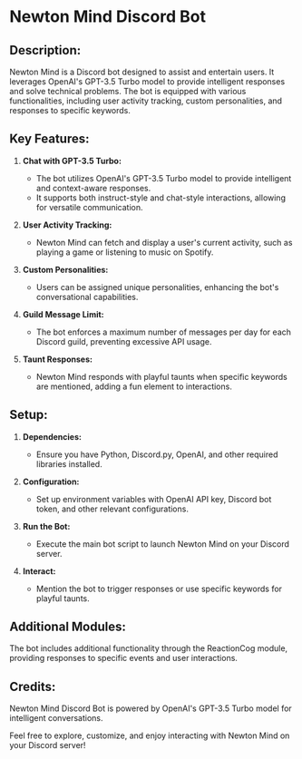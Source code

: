 # Newton Mind Discord Bot

## Description:
Newton Mind is a Discord bot designed to assist and entertain users. It leverages OpenAI's GPT-3.5 Turbo model to provide intelligent responses and solve technical problems. The bot is equipped with various functionalities, including user activity tracking, custom personalities, and responses to specific keywords.

## Key Features:

1. **Chat with GPT-3.5 Turbo:**
   - The bot utilizes OpenAI's GPT-3.5 Turbo model to provide intelligent and context-aware responses.
   - It supports both instruct-style and chat-style interactions, allowing for versatile communication.

2. **User Activity Tracking:**
   - Newton Mind can fetch and display a user's current activity, such as playing a game or listening to music on Spotify.

3. **Custom Personalities:**
   - Users can be assigned unique personalities, enhancing the bot's conversational capabilities.

4. **Guild Message Limit:**
   - The bot enforces a maximum number of messages per day for each Discord guild, preventing excessive API usage.

5. **Taunt Responses:**
   - Newton Mind responds with playful taunts when specific keywords are mentioned, adding a fun element to interactions.

## Setup:
1. **Dependencies:**
   - Ensure you have Python, Discord.py, OpenAI, and other required libraries installed.

2. **Configuration:**
   - Set up environment variables with OpenAI API key, Discord bot token, and other relevant configurations.

3. **Run the Bot:**
   - Execute the main bot script to launch Newton Mind on your Discord server.

4. **Interact:**
   - Mention the bot to trigger responses or use specific keywords for playful taunts.

## Additional Modules:
The bot includes additional functionality through the ReactionCog module, providing responses to specific events and user interactions.

## Credits:
Newton Mind Discord Bot is powered by OpenAI's GPT-3.5 Turbo model for intelligent conversations.

Feel free to explore, customize, and enjoy interacting with Newton Mind on your Discord server!
